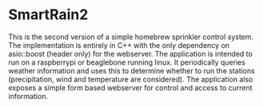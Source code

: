 # SmartRain2
This is the second version of a simple homebrew sprinkler control system.
The implementation is entirely in C++ with the only dependency on asio::boost (header only) for the webserver.
The application is intended to run on a raspberrypi or beaglebone running linux.
It periodically queries weather information and uses this to determine whether to run the stations (precipitation, wind and temperature are considered).
The application also exposes a simple form based webserver for control and access to current information.
